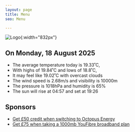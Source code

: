 ```yaml
---
layout: page
title: Menu
seo: Menu

---
```


![Logo](/images/logo.jpg){:width="832px"}

<!-- weather_marker starts -->
## On Monday, 18 August 2025

- The average temperature today is 19.33˚C,
- With highs of 19.84˚C and lows of 18.8˚C,
- It may feel like 19.02˚C with overcast clouds
- The wind speed is 2.68m/s and visibility is 10000m
- The pressure is 1018hPa and humidity is 65%
- The sun will rise at 04:57 and set at 19:26

<!-- weather_marker ends -->

## Sponsors

- [Get £50 credit when switching to Octopus Energy](https://bit.ly/3oD1nnS)
- [Get £75 when taking a 1000mb YouFibre broadband plan](https://aklam.io/91zWhU?)
